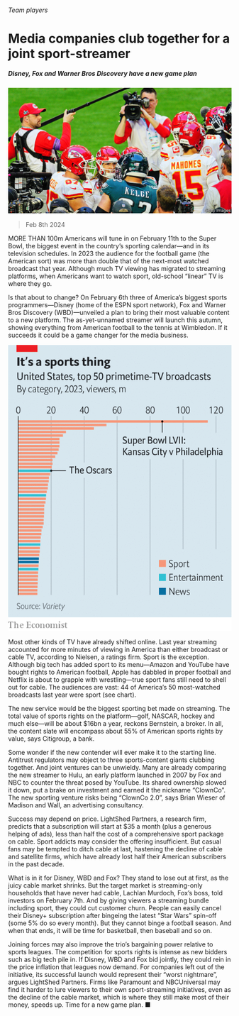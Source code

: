 ###### Team players

# Media companies club together for a joint sport-streamer 

##### Disney, Fox and Warner Bros Discovery have a new game plan 

![image](images/20240210_WBP001.jpg) 

> Feb 8th 2024 

MORE THAN 100m Americans will tune in on February 11th to the Super Bowl, the biggest event in the country’s sporting calendar—and in its television schedules. In 2023 the audience for the football game (the American sort) was more than double that of the next-most watched broadcast that year. Although much TV viewing has migrated to streaming platforms, when Americans want to watch sport, old-school “linear” TV is where they go.

Is that about to change? On February 6th three of America’s biggest sports programmers—Disney (home of the ESPN sport network), Fox and Warner Bros Discovery (WBD)—unveiled a plan to bring their most valuable content to a new platform. The as-yet-unnamed streamer will launch this autumn, showing everything from American football to the tennis at Wimbledon. If it succeeds it could be a game changer for the media business.

![image](images/20240210_WBC317.png) 


Most other kinds of TV have already shifted online. Last year streaming accounted for more minutes of viewing in America than either broadcast or cable TV, according to Nielsen, a ratings firm. Sport is the exception. Although big tech has added sport to its menu—Amazon and YouTube have bought rights to American football, Apple has dabbled in proper football and Netflix is about to grapple with wrestling—true sport fans still need to shell out for cable. The audiences are vast: 44 of America’s 50 most-watched broadcasts last year were sport (see chart).

The new service would be the biggest sporting bet made on streaming. The total value of sports rights on the platform—golf, NASCAR, hockey and much else—will be about $16bn a year, reckons Bernstein, a broker. In all, the content slate will encompass about 55% of American sports rights by value, says Citigroup, a bank.

Some wonder if the new contender will ever make it to the starting line. Antitrust regulators may object to three sports-content giants clubbing together. And joint ventures can be unwieldy. Many are already comparing the new streamer to Hulu, an early platform launched in 2007 by Fox and NBC to counter the threat posed by YouTube. Its shared ownership slowed it down, put a brake on investment and earned it the nickname “ClownCo”. The new sporting venture risks being “ClownCo 2.0”, says Brian Wieser of Madison and Wall, an advertising consultancy.

Success may depend on price. LightShed Partners, a research firm, predicts that a subscription will start at $35 a month (plus a generous helping of ads), less than half the cost of a comprehensive sport package on cable. Sport addicts may consider the offering insufficient. But casual fans may be tempted to ditch cable at last, hastening the decline of cable and satellite firms, which have already lost half their American subscribers in the past decade. 

What is in it for Disney, WBD and Fox? They stand to lose out at first, as the juicy cable market shrinks. But the target market is streaming-only households that have never had cable, Lachlan Murdoch, Fox’s boss, told investors on February 7th. And by giving viewers a streaming bundle including sport, they could cut customer churn. People can easily cancel their Disney+ subscription after bingeing the latest “Star Wars” spin-off (some 5% do so every month). But they cannot binge a football season. And when that ends, it will be time for basketball, then baseball and so on.

Joining forces may also improve the trio’s bargaining power relative to sports leagues. The competition for sports rights is intense as new bidders such as big tech pile in. If Disney, WBD and Fox bid jointly, they could rein in the price inflation that leagues now demand. For companies left out of the initiative, its successful launch would represent their “worst nightmare”, argues LightShed Partners. Firms like Paramount and NBCUniversal may find it harder to lure viewers to their own sport-streaming initiatives, even as the decline of the cable market, which is where they still make most of their money, speeds up. Time for a new game plan. ■


